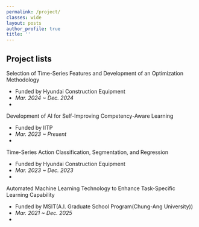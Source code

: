 ```yaml
---
permalink: /project/
classes: wide  
layout: posts
author_profile: true
title: ''
---
```


## Project lists 
Selection of Time-Series Features and Development of an Optimization Methodology<br>
- Funded by Hyundai Construction Equipment<br>
- *Mar. 2024 ~ Dec. 2024<br>*
-
Development of AI for Self-Improving Competency-Aware Learning<br>
- Funded by IITP<br>
- *Mar. 2023 ~ Present<br>*
-
Time-Series Action Classification, Segmentation, and Regression<br>
- Funded by Hyundai Construction Equipment<br>
- *Mar. 2023 ~ Dec. 2023<br>*
-
Automated Machine Learning Technology to Enhance Task-Specific Learning Capability<br>
- Funded by MSIT(A.I. Graduate School Program(Chung-Ang University))<br>
- *Mar. 2021 ~ Dec. 2025<br>*
-



